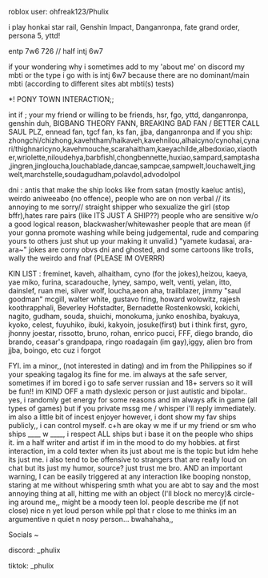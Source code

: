 
roblox user: ohfreak123/Phulix

i play honkai star rail, Genshin Impact, Danganronpa, fate grand order, persona 5, yttd!

entp 7w6 726 // half intj 6w7

if your wondering why i sometimes add to my 'about me' on discord my mbti or the type i go with is intj 6w7 because there are no dominant/main mbti (according to different sites abt mbti(s) tests)

*! PONY TOWN INTERACTION;;

int if ; your my friend or willing to be friends, hsr, fgo, yttd, danganronpa, genshin duh, BIGBANG THEORY FANN, BREAKING BAD FAN / BETTER CALL SAUL PLZ, ennead fan, tgcf fan, ks fan, jjba, danganronpa and if you ship:
zhongchi/chizhong,kavehtham/haikaveh,kavehnilou,alhaicyno/cynohai,cynari/thighnaricyno,kavehmouche,scarahaitham,kaeyachilde,albedoxiao,xiaother,wriolette,niloudehya,barbfishl,chongbennette,huxiao,sampard,samptasha,jingren,jingloucha,louchablade,dancae,sampcae,sampwelt,louchawelt,jingwelt,marchstelle,soudagudham,polavdol,advodolpol

dni : antis that make the ship looks like from satan (mostly kaeluc antis), weirdo aniweeabo (no offence), people who are on non verbal // its annoying to me sorry// straight shipper who sexualize the girl (stop bffr),hates rare pairs (like ITS JUST A SHIP??) people who are sensitive w/o a good logical reason, blackwasher/whitewasher people that are mean (if your gonna promote washing while being judgemental, rude and comparing yours to others just shut up your making it unvalid.) "yamete kudasai, ara-ara~" jokes are corny obvs dni and ghosted, and some cartoons like trolls, wally the weirdo and fnaf (PLEASE IM OVERRR)

KIN LIST : freminet, kaveh, alhaitham, cyno (for the jokes),heizou, kaeya, yae miko, furina, scaradouche, lyney, sampo, welt, venti, yelan, itto, dainslef, ruan mei, silver wolf, loucha,aeon aha, trailblazer, jimmy "saul goodman" mcgill, walter white, gustavo fring, howard wolowitz, rajesh koothrapphali, Beverley Hofstadter, Bernadette Rostenkowski, kokichi, nagito, gudham, souda, shuichi, monokuma, junko enoshiba, byakuya, kyoko, celest, fuyuhiko, ibuki, kakyoin, josuke(first) but i think first, gyro, jhonny joestar, rissotto, bruno, rohan, enrico pucci, FFF, diego brando, dio brando, ceasar's grandpapa, ringo roadagain (im gay),iggy, alien bro from jjba, boingo, etc cuz i forgot


FYI. im a minor,, (not interested in dating) and im from the Philippines so if your speaking tagalog its fine for me. im always at the safe server, sometimes if im bored i go to safe server russian and 18+ servers so it will be fun!! im KIND OFF a math dyslexic person or just autistic and bipolar.. yes, i randomly get energy for some reasons and im always afk in game (all types of games) but if you private mssg me / whisper i'll reply immediately. im also a little bit of incest enjoyer however, i dont show my fav ships publicly,, i can control myself. c+h are okay w me if ur my friend or sm who ships ____ w ____, i respect ALL ships but i base it on the people who ships it. im a half writer and artist if im in the mood to do my hobbies. at first interaction, im a cold texter when its just about me is the topic but idm hehe its just me. i also tend to be offensive to strangers that are really loud on chat but its just my humor, source? just trust me bro. AND an important warning, I can be easily triggered at any interaction like booping nonstop, staring at me without whispering smth what you are abt to say and the most annoying thing at all, hitting me with an object (I'll block no mercy)& circle-ing around me,, might be a moody teen lol. people describe me (if not close) nice n yet loud person while ppl that r close to me thinks im an argumentive n quiet n nosy person... bwahahaha,,


Socials ~


discord: _phulix

tiktok: _phulix
